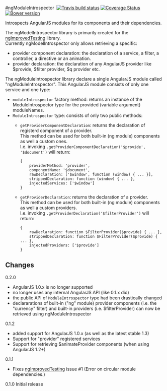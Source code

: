#ngModuleIntrospector &nbsp;[![Travis build status](https://travis-ci.org/evangalen/ng-module-introspector.png?branch=master)](https://travis-ci.org/evangalen/ng-module-introspector)&nbsp;[![Coverage Status](https://coveralls.io/repos/evangalen/ng-module-introspector/badge.png)](https://coveralls.io/r/evangalen/ng-module-introspector?branch=coveralls-setting)&nbsp;[![Bower version](https://badge.fury.io/bo/ng-module-introspector.svg)](http://badge.fury.io/bo/ng-module-introspector)

Introspects AngularJS modules for its components and their dependencies.

The ngModelIntrospector library is primarily created for the [ngImprovedTesting](https://github.com/evangalen/ng-improved-testing/) library.<br>
Currently ngModelIntrospector only allows retrieving a specific:
 - provider component declaration: the declaration of a service, a filter, a controller, a directive or an animation.
 - provider declaration: the declaration of any AngularJS provider like $provide, $filter provider, $q provider etc.

The ngModuleIntrospector library declare a single AngularJS module called "ngModuleIntrospector".
This AngularJS module consists of only one service and one type:
 - `moduleIntrospector` factory method: returns an instance of the ModuleIntrospector type for the provided (variable argument) moduleNames.
 - `ModuleIntrospector` type: consists of only two public methods:
    - `getProviderComponentDeclaration`: returns the declaration of registerd component of a provider.<br>
      This method can be used for both built-in (ng module) components as well a custom ones.<br>
      I.e. invoking `.getProviderComponentDeclaration('$provide', '$document')` will return:<br>
      
          {
              providerMethod: 'provider',
              componentName: '$document',
              rawDeclaration: ['$window', function (window) { ... }],
              strippedDeclaration: function (window) { ... },
              injectedServices: ['$window']
          }

    - `getProviderDeclaration`: returns the declaration of a provider.<br>
      This method can be used for both built-in (ng module) components as well a custom providers.<br>
      I.e. invoking `.getProviderDeclaration('$filterProvider')` will return:<br>
      
          {
              rawDeclaration: function $FilterProvider($provide) { ... },
              strippedDeclaration: function $FilterProvider($provide) { ... },
              injectedProviders: ['$provide']
          }

Changes
-------
0.2.0
 - AngularJS 1.0.x is no longer supported
 - no longer uses any internal AngularJS API (like 0.1.x did)
 - the public API of `ModuleIntrospector` type had been drastically changed
 - declararations of built-in ("ng" module) provider components (i.e. the "currency" filter) and built-in providers      (i.e. $filterProvider) can now be retrieved using ngModuleIntrospector

0.1.2
 - added support for AngularJS 1.0.x (as well as the latest stable 1.3)
 - Support for "provider" registered services
 - Support for retrieving $animateProvider components (when using AngularJS 1.2+)

0.1.1
 - Fixes [ngImprovedTesting](https://github.com/evangalen/ng-improved-testing/) issue #1 (Error on circular module dependencies.)

0.1.0 Initial release
